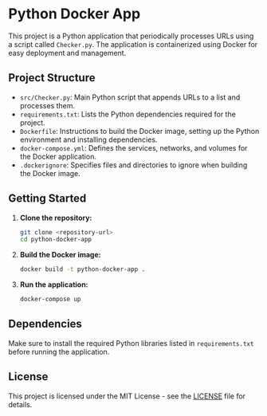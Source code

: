 # Python Docker App

This project is a Python application that periodically processes URLs using a script called `Checker.py`. The application is containerized using Docker for easy deployment and management.

## Project Structure

- `src/Checker.py`: Main Python script that appends URLs to a list and processes them.
- `requirements.txt`: Lists the Python dependencies required for the project.
- `Dockerfile`: Instructions to build the Docker image, setting up the Python environment and installing dependencies.
- `docker-compose.yml`: Defines the services, networks, and volumes for the Docker application.
- `.dockerignore`: Specifies files and directories to ignore when building the Docker image.

## Getting Started

1. **Clone the repository:**
   ```bash
   git clone <repository-url>
   cd python-docker-app
   ```

2. **Build the Docker image:**
   ```bash
   docker build -t python-docker-app .
   ```

3. **Run the application:**
   ```bash
   docker-compose up
   ```

## Dependencies

Make sure to install the required Python libraries listed in `requirements.txt` before running the application.

## License

This project is licensed under the MIT License - see the [LICENSE](LICENSE) file for details.